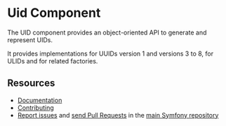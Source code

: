Uid Component
=============

The UID component provides an object-oriented API to generate and represent UIDs.

It provides implementations for UUIDs version 1 and versions 3 to 8,
for ULIDs and for related factories.

Resources
---------

 * [Documentation](https://symfony.com/doc/current/components/uid.html)
 * [Contributing](https://symfony.com/doc/current/contributing/index.html)
 * [Report issues](https://github.com/symfony/symfony/issues) and
   [send Pull Requests](https://github.com/symfony/symfony/pulls)
   in the [main Symfony repository](https://github.com/symfony/symfony)
